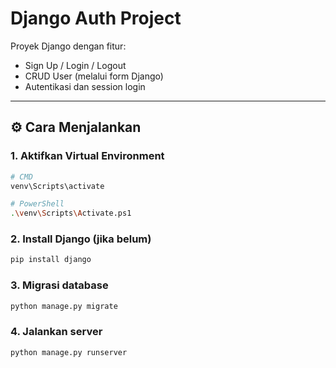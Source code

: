 # Django Auth Project

Proyek Django dengan fitur:
- Sign Up / Login / Logout
- CRUD User (melalui form Django)
- Autentikasi dan session login

---

## ⚙️ Cara Menjalankan

### 1. Aktifkan Virtual Environment
```bash
# CMD
venv\Scripts\activate

# PowerShell
.\venv\Scripts\Activate.ps1
```

### 2. Install Django (jika belum)
```bash
pip install django
```

### 3. Migrasi database
```bash
python manage.py migrate
```

### 4. Jalankan server
```bash
python manage.py runserver
```
